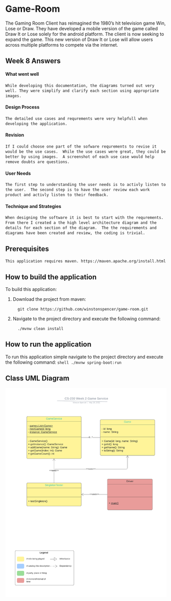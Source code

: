 # Game-Room
  The Gaming Room Client has reimagined the 1980’s hit television game Win, Lose or Draw.  They have developed a mobile version of the game called Draw It or Lose solely for the android platform. The client is now seeking to expand the game. This new version of Draw It or Lose will allow users across multiple platforms to compete via the internet.

## Week 8 Answers

#### What went well
    While developing this documentation, the diagrams turned out very well. They were simplify and clarify each section using appropriate images.
    
#### Design Process
    The detailed use cases and requrements were very helpfull when developing the application.

#### Revision
    If I could choose one part of the sofware requrements to revise it would be the use cases.  While the use cases were great, they could be better by using images.  A screenshot of each use case would help remove doubts are questions.
    
#### User Needs
    The first step to understanding the user needs is to activly listen to the user.  The second step is to have the user review each work product and activly listen to their feedback.

#### Technique and Strategies
    When designing the software it is best to start with the requrements.  From there I created a the high level architecture diagram and the details for each section of the diagram.  The the requirements and diagrams have been created and review, the coding is trivial.

## Prerequisites
    This application requires maven. https://maven.apache.org/install.html

## How to build the application
To build this application:
1. Download the project from maven:
   ```shell
     git clone https://github.com/winstonspencer/game-room.git
   ```
   
2. Navigate to the project directory and execute the following command:
   ```shell
     ./mvnw clean install
   ```

## How to run the application
To run this application simple navigate to the project directory and execute the following command:
     ```shell
          ./mvnw spring-boot:run
     ```

## Class UML Diagram
![alt Week 2 Class Diagram](images/Week-2_Class-Diagram.png)

